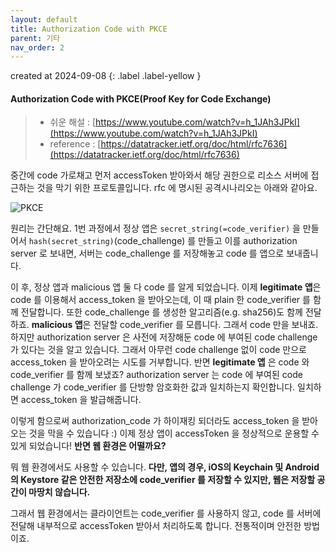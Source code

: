 ```yaml
---
layout: default
title: Authorization Code with PKCE
parent: 기타
nav_order: 2
---
```


created at 2024-09-08
{: .label .label-yellow }

#### Authorization Code with PKCE(Proof Key for Code Exchange)
> * 쉬운 해설 : [https://www.youtube.com/watch?v=h_1JAh3JPkI](https://www.youtube.com/watch?v=h_1JAh3JPkI)
> * reference : [https://datatracker.ietf.org/doc/html/rfc7636](https://datatracker.ietf.org/doc/html/rfc7636)

중간에 code 가로채고 먼저 accessToken 받아와서 해당 권한으로 리소스 서버에 접근하는 것을 막기 위한 프로토콜입니다. rfc 에 명시된 공격시나리오는 아래와 같아요. 

![PKCE](/portfolios/assets/img_4.png)

원리는 간단해요. 1번 과정에서 정상 앱은 `secret_string(=code_verifier)` 을 만들어서 `hash(secret_string)`(code_challenge) 를 만들고 이를 authorization server 로 보내면, 서버는 code_challenge 를 저장해놓고 code 를 앱으로 보내줍니다. 

이 후, 정상 앱과 malicious 앱 둘 다 code 를 알게 되었습니다. 이제 **legitimate 앱**은 code 를 이용해서 access_token 을 받아오는데, 이 때 plain 한 code_verifier 를 함께 전달합니다. 또한 code_challenge 를 생성한 알고리즘(e.g. sha256)도 함께 전달하죠.
**malicious 앱**은 전달할 code_verifier 를 모릅니다. 그래서 code 만을 보내죠. 하지만 authorization server 은 사전에 저장해둔 code 에 부여된 code challenge 가 있다는 것을 알고 있습니다. 그래서 아무런 code challenge 없이 code 만으로 access_token 을 받아오려는 시도를 거부합니다.
반면 **legitimate 앱** 은 code 와 code_verifier 를 함께 보냈죠? authorization server 는 code 에 부여된 code challenge 가 code_verifier 를 단방향 암호화한 값과 일치하는지 확인합니다. 일치하면 access_token 을 발급해줍니다.

이렇게 함으로써 authorization_code 가 하이재킹 되더라도 access_token 을 받아오는 것을 막을 수 있습니다 :) 이제 정상 앱이 accessToken 을 정상적으로 운용할 수 있게 되었습니다! **반면 웹 환경은 어떨까요?** 

뭐 웹 환경에서도 사용할 수 있습니다. **다만, 앱의 경우, iOS의 Keychain 및 Android의 Keystore 같은 안전한 저장소에 code_verifier 를 저장할 수 있지만, 웹은 저장할 공간이 마땅치 않습니다.**

그래서 웹 환경에서는 클라이언트는 code_verifier 를 사용하지 않고, code 를 서버에 전달해 내부적으로 accessToken 받아서 처리하도록 합니다. 전통적이며 안전한 방법이죠.
